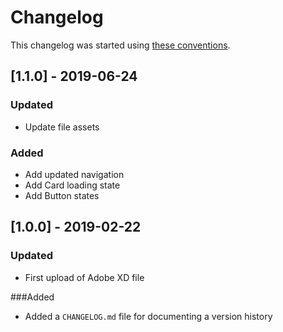 # Changelog

This changelog was started using [these conventions](http://keepachangelog.com/).

## [1.1.0] - 2019-06-24
### Updated
- Update file assets

### Added
- Add updated navigation
- Add Card loading state
- Add Button states

## [1.0.0] - 2019-02-22
### Updated
- First upload of Adobe XD file

###Added
- Added a `CHANGELOG.md` file for documenting a version history
